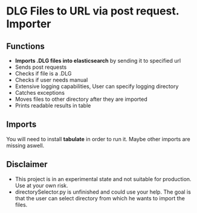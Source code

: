 # DLG Files to URL via post request. Importer
## Functions
* **Imports .DLG files into elasticsearch** by sending it to specified url
* Sends post requests
* Checks if file is a .DLG
* Checks if user needs manual
* Extensive logging capabilities, User can specify logging directory
* Catches exceptions
* Moves files to other directory after they are imported
* Prints readable results in table
## Imports
You will need to install **tabulate** in order to run it. Maybe other imports are missing aswell. 
## Disclaimer
* This project is in an experimental state and not suitable for production. Use at your own risk.
* directorySelector.py is unfinished and could use your help. The goal is that the user can select directory from which he wants to import the files.
